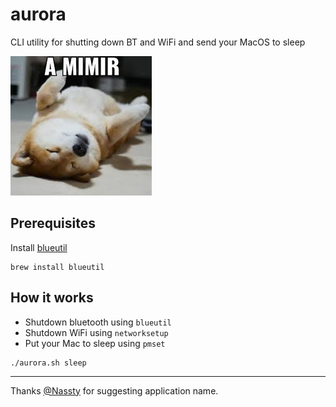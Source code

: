 # aurora
CLI utility for shutting down BT and WiFi and send your MacOS to sleep 

![A Mimir Meme](img/amimir.jpeg)

## Prerequisites

Install [blueutil](https://github.com/toy/blueutil)

```
brew install blueutil
```

## How it works

- Shutdown bluetooth using `blueutil`
- Shutdown WiFi using `networksetup`
- Put your Mac to sleep using `pmset`

```
./aurora.sh sleep
```

----

Thanks [@Nassty](https://github.com/Nassty) for suggesting application name.
